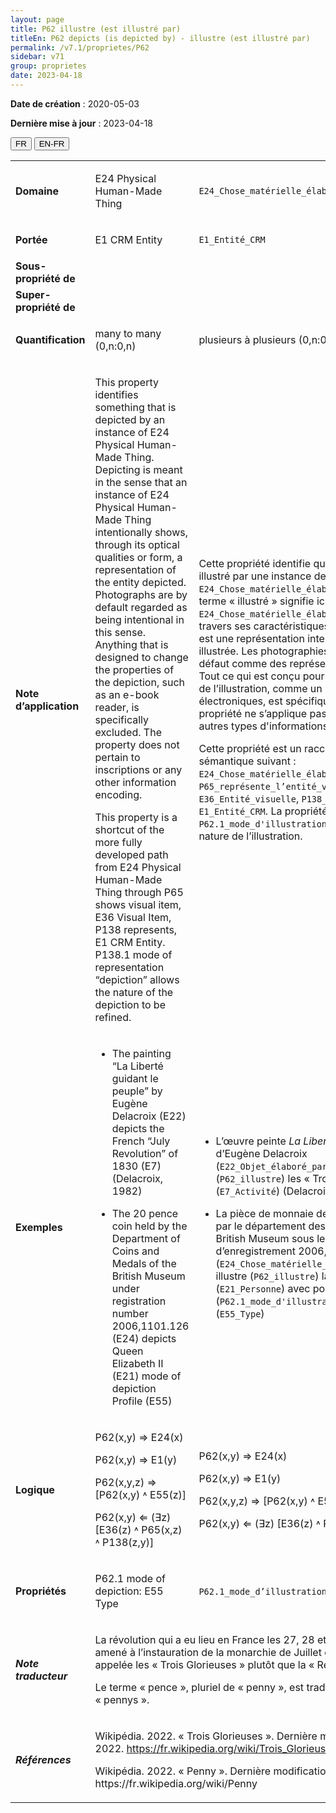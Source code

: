```yaml
---
layout: page
title: P62 illustre (est illustré par)
titleEn: P62 depicts (is depicted by) - illustre (est illustré par)
permalink: /v7.1/proprietes/P62
sidebar: v71
group: proprietes
date: 2023-04-18
---
```


**Date de création** : 2020-05-03

**Dernière mise à jour** : 2023-04-18

<div class="lang-buttons">
  <button id="fr" class="activate">FR</button>
  <button id="en-fr">EN-FR</button>
</div>

<table>
<tbody>
<tr>
<td><strong>Domaine</strong></td>
<td class="en">
<p>E24 Physical Human-Made Thing</p>
</td>
<td>
<p><code class="language-plaintext highlighter-rouge">E24_Chose_matérielle_élaborée_par_l’humain</code></p>
</td>
</tr>
<tr>
<td><strong>Portée</strong></td>
<td class="en">
<p>E1 CRM Entity</p>
</td>
<td>
<p><code class="language-plaintext highlighter-rouge">E1_Entité_CRM</code></p>
</td>
</tr>
<tr>
<td><strong>Sous-propriété de</strong></td>
<td class="en">
</td>
<td>
</td>
</tr>
<tr>
<td><strong>Super-propriété de</strong></td>
<td class="en">
</td>
<td>
</td>
</tr>
<tr>
<td><strong>Quantification</strong></td>
<td class="en">
<p>many to many (0,n:0,n)</p>
</td>
<td>
<p>plusieurs à plusieurs (0,n:0,n)</p>
</td>
</tr>
<tr>
<td><strong>Note d’application</strong></td>
<td class="en">
<p>This property identifies something that is depicted by an instance of E24 Physical Human-Made Thing. Depicting is meant in the sense that an instance of E24 Physical Human-Made Thing intentionally shows, through its optical qualities or form, a representation of the entity depicted. Photographs are by default regarded as being intentional in this sense. Anything that is designed to change the properties of the depiction, such as an e-book reader, is specifically excluded. The property does not pertain to inscriptions or any other information encoding.</p>
<p>This property is a shortcut of the more fully developed path from E24 Physical Human-Made Thing through P65 shows visual item, E36 Visual Item, P138 represents, E1 CRM Entity. P138.1 mode of representation “depiction” allows the nature of the depiction to be refined.</p>
</td>
<td>
<p>Cette propriété identifie quelque chose qui est illustré par une instance de <code class="language-plaintext highlighter-rouge">E24_Chose_matérielle_élaborée_par_l’humain</code>. Le terme « illustré » signifie ici qu’une instance de <code class="language-plaintext highlighter-rouge">E24_Chose_matérielle_élaborée_par_l’humain</code>, à travers ses caractéristiques optiques ou sa forme, est une représentation intentionnelle de l’entité illustrée. Les photographies sont considérées par défaut comme des représentations intentionnelles. Tout ce qui est conçu pour changer les propriétés de l’illustration, comme un lecteur de livres électroniques, est spécifiquement exclu. Cette propriété ne s’applique pas aux inscriptions ou autres types d'informations encodées.</p>
<p>Cette propriété est un raccourci du chemin sémantique suivant : <code class="language-plaintext highlighter-rouge">E24_Chose_matérielle_élaborée_par_l’humain</code>, <code class="language-plaintext highlighter-rouge">P65_représente_l’entité_visuelle</code>, <code class="language-plaintext highlighter-rouge">E36_Entité_visuelle</code>, <code class="language-plaintext highlighter-rouge">P138_représente</code>, <code class="language-plaintext highlighter-rouge">E1_Entité_CRM</code>. La propriété <code class="language-plaintext highlighter-rouge">P62.1_mode_d'illustration</code> permet de préciser la nature de l’illustration.</p>
</td>
</tr>
<tr>
<td><strong>Exemples</strong></td>
<td class="en">
<ul>
<li><p>The painting “La Liberté guidant le peuple” by Eugène Delacroix (E22) depicts the French “July Revolution” of 1830 (E7) (Delacroix, 1982)</p>
</li>
<li><p>The 20 pence coin held by the Department of Coins and Medals of the British Museum under registration number 2006,1101.126 (E24) depicts Queen Elizabeth II (E21) mode of depiction Profile (E55)</p>
</li>
</ul>
</td>
<td>
<ul>
<li><p>L’œuvre peinte <em>La Liberté guidant le peuple</em> d’Eugène Delacroix (<code class="language-plaintext highlighter-rouge">E22_Objet_élaboré_par_l’humain</code>) illustre (<code class="language-plaintext highlighter-rouge">P62_illustre</code>) les « Trois Glorieuses » (<code class="language-plaintext highlighter-rouge">E7_Activité</code>) (Delacroix, 1982)</p>
</li>
<li><p>La pièce de monnaie de 20 pennys détenue par le département des pièces et médailles du British Museum sous le numéro d’enregistrement 2006,1101.126 (<code class="language-plaintext highlighter-rouge">E24_Chose_matérielle_élaborée_par_l’humain</code>) illustre (<code class="language-plaintext highlighter-rouge">P62_illustre</code>) la reine Elizabeth II (<code class="language-plaintext highlighter-rouge">E21_Personne</code>) avec pour mode d’illustration (<code class="language-plaintext highlighter-rouge">P62.1_mode_d'illustration</code>) « Profil » (<code class="language-plaintext highlighter-rouge">E55_Type</code>)</p>
</li>
</ul>
</td>
</tr>
<tr>
<td><strong>Logique</strong></td>
<td class="en">
<p>P62(x,y) ⇒ E24(x)</p>
<p>P62(x,y) ⇒ E1(y)</p>
<p>P62(x,y,z) ⇒ [P62(x,y) ˄ E55(z)]</p>
<p>P62(x,y) ⇐ (∃z) [E36(z) ˄ P65(x,z) ˄ P138(z,y)]</p>
</td>
<td>
<p>P62(x,y) ⇒ E24(x)</p>
<p>P62(x,y) ⇒ E1(y)</p>
<p>P62(x,y,z) ⇒ [P62(x,y) ˄ E55(z)]</p>
<p>P62(x,y) ⇐ (∃z) [E36(z) ˄ P65(x,z) ˄ P138(z,y)]</p>
</td>
</tr>
<tr>
<td><strong>Propriétés</strong></td>
<td class="en">
<p>P62.1 mode of depiction: E55 Type</p>
</td>
<td>
<p><code class="language-plaintext highlighter-rouge">P62.1_mode_d’illustration</code> : <code class="language-plaintext highlighter-rouge">E55_Type</code> </p>
</td>
</tr>
<tr>
<td><strong><em>Note traducteur</em></strong></td>
<td colspan="2">
<p>La révolution qui a eu lieu en France les 27, 28 et 29 juillet 1830 et qui a amené à l’instauration de la monarchie de Juillet est généralement appelée les « Trois Glorieuses » plutôt que la « Révolution de Juillet ».</p>
<p>Le terme « pence », pluriel de « penny », est traduit en français par « pennys ».</p>
</td>
</tr>
<tr>
<td><strong><em>Références</em></strong></td>
<td colspan="2">
<p>Wikipédia. 2022. « Trois Glorieuses ». Dernière modification le 22 février 2022. <a href="https://fr.wikipedia.org/wiki/Trois_Glorieuses"><span class="underline">https://fr.wikipedia.org/wiki/Trois_Glorieuses</span></a></p>
<p>Wikipédia. 2022. « Penny ». Dernière modification le 6 mars 2022. https://fr.wikipedia.org/wiki/Penny</p>
</td>
</tr>
</tbody>
</table>

				